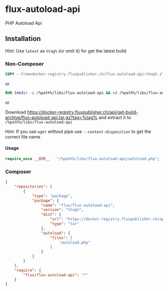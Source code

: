 # flux-autoload-api

PHP Autoload Api

## Installation

Hint: Use `latest` as `%tag%` (or omit it) for get the latest build

### Non-Composer

```dockerfile
COPY --from=docker-registry.fluxpublisher.ch/flux-autoload-api:%tag% /flux-autoload-api /%path%/libs/flux-autoload-api
```

or

```dockerfile
RUN (mkdir -p /%path%/libs/flux-autoload-api && cd /%path%/libs/flux-autoload-api && wget -O - https://docker-registry.fluxpublisher.ch/api/get-build-archive/flux-autoload-api.tar.gz?tag=%tag% | tar -xz --strip-components=1)
```

or

Download https://docker-registry.fluxpublisher.ch/api/get-build-archive/flux-autoload-api.tar.gz?tag=%tag% and extract it to `/%path%/libs/flux-autoload-api`

Hint: If you use `wget` without pipe use `--content-disposition` to get the correct file name

#### Usage

```php
require_once __DIR__ . "/%path%/libs/flux-autoload-api/autoload.php";
```

### Composer

```json
{
    "repositories": [
        {
            "type": "package",
            "package": {
                "name": "flux/flux-autoload-api",
                "version": "%tag%",
                "dist": {
                    "url": "https://docker-registry.fluxpublisher.ch/api/get-build-archive/flux-autoload-api.tar.gz?tag=%tag%",
                    "type": "tar"
                },
                "autoload": {
                    "files": [
                        "autoload.php"
                    ]
                }
            }
        }
    ],
    "require": {
        "flux/flux-autoload-api": "*"
    }
}
```

